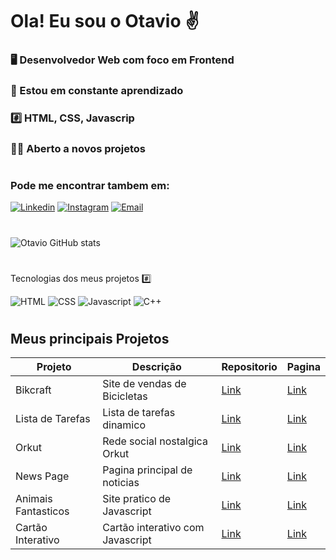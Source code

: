 # Ola! Eu sou o Otavio ✌️
### 🖥️ Desenvolvedor Web com foco em Frontend
### 📖 Estou em constante aprendizado 
### #️⃣ HTML, CSS, Javascrip
### 👨‍💻 Aberto a novos projetos
#
### Pode me encontrar tambem em:

[![Linkedin](https://img.shields.io/badge/LinkedIn-0077B5?style=for-the-badge&logo=linkedin&logoColor=white
)](https://www.linkedin.com/in/otavio-souza-6a7868169/)
[![Instagram](https://img.shields.io/badge/Instagram-E4405F?style=for-the-badge&logo=instagram&logoColor=white
)](https://www.instagram.com/otavioits/)
[![Email](https://img.shields.io/badge/Gmail-D14836?style=for-the-badge&logo=gmail&logoColor=white
)](otaviosouzalu@gmail.com)
#

![Otavio GitHub stats](https://github-readme-stats.vercel.app/api?username=otaviosouza21&show_icons=true&theme=dark)
#
Tecnologias dos meus projetos #️⃣

<div style="display: inline-block">
<img aling="center" alt="HTML" src="https://img.shields.io/badge/HTML-239120?style=for-the-badge&logo=html5&logoColor=white">
<img aling="center" alt="CSS" src="https://img.shields.io/badge/CSS-239120?&style=for-the-badge&logo=css3&logoColor=white">
<img aling="center" alt="Javascript" src="https://img.shields.io/badge/JavaScript-F7DF1E?style=for-the-badge&logo=javascript&logoColor=black">
<img aling="center" alt="C++" src="https://img.shields.io/badge/C%2B%2B-00599C?style=for-the-badge&logo=c%2B%2B&logoColor=white">
</div>

#
## Meus principais Projetos

| Projeto | Descrição | Repositorio | Pagina |
|----------|----------|----------|----------|
| Bikcraft | Site de vendas de Bicicletas | [Link](https://github.com/otaviosouza21/bikcraft)| [Link](https://otaviosouza21.github.io/bikcraft/) |
| Lista de Tarefas | Lista de tarefas dinamico | [Link](https://github.com/otaviosouza21/lista-de-Tarefas)| [Link](https://otaviosouza21.github.io/lista-de-Tarefas/) |
| Orkut | Rede social nostalgica Orkut | [Link](https://github.com/otaviosouza21/orkut)| [Link](https://otaviosouza21.github.io/orkut/) |
| News Page | Pagina principal de noticias | [Link](https://github.com/otaviosouza21/Pagina-de-Noticias)| [Link](https://otaviosouza21.github.io/Pagina-de-Noticias/) |
| Animais Fantasticos | Site pratico de Javascript | [Link](https://github.com/otaviosouza21/Animais-Fantasticos)| [Link](https://otaviosouza21.github.io/Animais-Fantasticos/) |
| Cartão Interativo | Cartão interativo com Javascript | [Link](https://github.com/otaviosouza21/cartao-de-credito-interativo)| [Link](https://otaviosouza21.github.io/cartao-de-credito-interativo/) |
